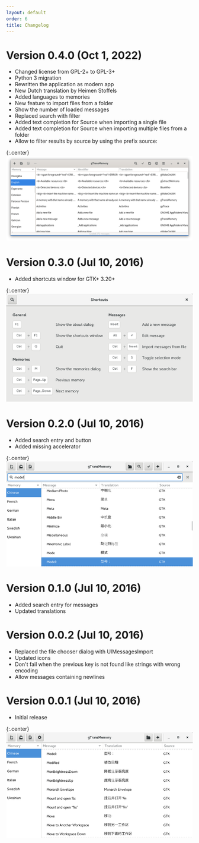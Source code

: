 ```yaml
---
layout: default
order: 6
title: Changelog
---
```

# Version 0.4.0 (Oct 1, 2022)

* Changed license from GPL-2+ to GPL-3+
* Python 3 migration
* Rewritten the application as modern app
* New Dutch translation by Heimen Stoffels
* Added languages to memories
* New feature to import files from a folder
* Show the number of loaded messages
* Replaced search with filter
* Added text completion for Source when importing a single file
* Added text completion for Source when importing multiple files from a folder
* Allow to filter results by source by using the prefix source:

{:.center}
![Main window for gTransMemory 0.4.0](/resources/gtransmemory/archive/v0.4.0/english/main.png)

# Version 0.3.0 (Jul 10, 2016)

* Added shortcuts window for GTK+ 3.20+

{:.center}
![Shortcuts window for gTransMemory 0.3.0](/resources/gtransmemory/archive/v0.3.0/english/shortcuts.png)

# Version 0.2.0 (Jul 10, 2016)

* Added search entry and button
* Added missing accelerator

{:.center}
![Search entry for gTransMemory 0.2.0](/resources/gtransmemory/archive/v0.2.0/english/search.png)

# Version 0.1.0 (Jul 10, 2016)

* Added search entry for messages
* Updated translations

# Version 0.0.2 (Jul 10, 2016)

* Replaced the file chooser dialog with UIMessagesImport
* Updated icons
* Don't fail when the previous key is not found like strings with wrong encoding
* Allow messages containing newlines

# Version 0.0.1 (Jul 10, 2016)

* Initial release

{:.center}
![Main window for gTransMemory 0.0.1](/resources/gtransmemory/archive/v0.0.1/english/main.png)